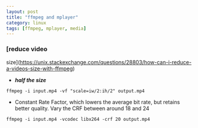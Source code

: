```yaml
---
layout: post
title: "ffmpeg and mplayer"
category: linux
tags: [ffmpeg, mplayer, media]
---
```


###  [reduce video
size](https://unix.stackexchange.com/questions/28803/how-can-i-reduce-a-videos-size-with-ffmpeg)


+ ***half the size***

```
ffmpeg -i input.mp4 -vf "scale=iw/2:ih/2" output.mp4
```


+ Constant Rate Factor, which lowers the average bit rate, but retains better quality. Vary the CRF between around 18 and 24

```
ffmpeg -i input.mp4 -vcodec libx264 -crf 20 output.mp4
```
